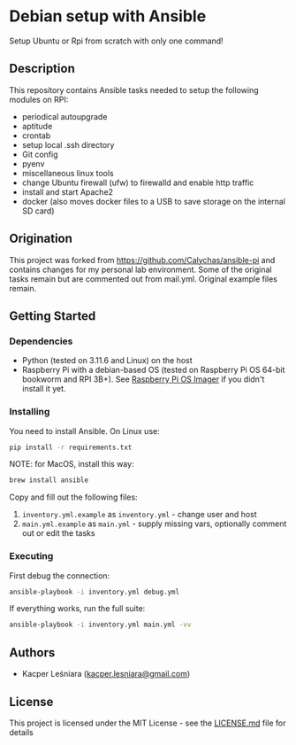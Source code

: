 # Debian setup with Ansible

Setup Ubuntu or Rpi from scratch with only one command!

## Description

This repository contains Ansible tasks needed to setup the following modules on RPI:

* periodical autoupgrade
* aptitude
* crontab
* setup local .ssh directory
* Git config
* pyenv
* miscellaneous linux tools
* change Ubuntu firewall (ufw) to firewalld and enable http traffic
* install and start Apache2
* docker (also moves docker files to a USB to save storage on the internal SD card)

## Origination
This project was forked from https://github.com/Calychas/ansible-pi and contains changes for my personal lab environment. Some of the original tasks remain but are commented out from mail.yml. Original example files remain.

## Getting Started

### Dependencies

* Python (tested on 3.11.6 and Linux) on the host
* Raspberry Pi with a debian-based OS (tested on Raspberry Pi OS 64-bit bookworm and RPI 3B+). See [Raspberry Pi OS Imager](https://www.raspberrypi.com/software/) if you didn't install it yet.

### Installing

You need to install Ansible. On Linux use:

```sh
pip install -r requirements.txt
```

NOTE: for MacOS, install this way:
```sh
brew install ansible
```

Copy and fill out the following files:

1. `inventory.yml.example` as `inventory.yml` - change user and host
2. `main.yml.example` as `main.yml` - supply missing vars, optionally comment out or edit the tasks

### Executing

First debug the connection:

```sh
ansible-playbook -i inventory.yml debug.yml
```

If everything works, run the full suite:

```sh
ansible-playbook -i inventory.yml main.yml -vv
```

## Authors

* Kacper Leśniara ([kacper.lesniara@gmail.com](mailto:kacper.lesniara@gmail.com))

## License

This project is licensed under the MIT License - see the [LICENSE.md](./LICENSE.md) file for details
